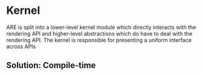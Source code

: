 # Kernel
ARE is split into a lower-level kernel module which directly interacts with 
the rendering API and higher-level abstractions which do have to deal with 
the rendering API. The kernel is responsible for presenting a uniform 
interface across APIs

## Solution: Compile-time